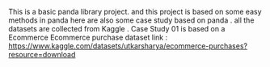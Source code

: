 This is a basic panda library project.
and this project is based on some easy methods in panda 
here are also some case study based on panda .
all the datasets are collected from Kaggle .
Case Study 01 is based on a Ecommerce 
Ecommerce purchase dataset link : https://www.kaggle.com/datasets/utkarsharya/ecommerce-purchases?resource=download

